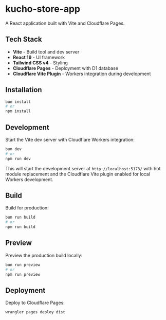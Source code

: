 # kucho-store-app

A React application built with Vite and Cloudflare Pages.

## Tech Stack

- **Vite** - Build tool and dev server
- **React 19** - UI framework
- **Tailwind CSS v4** - Styling
- **Cloudflare Pages** - Deployment with D1 database
- **Cloudflare Vite Plugin** - Workers integration during development

## Installation

```bash
bun install
# or
npm install
```

## Development

Start the Vite dev server with Cloudflare Workers integration:

```bash
bun dev
# or
npm run dev
```

This will start the development server at `http://localhost:5173/` with hot module replacement and the Cloudflare Vite plugin enabled for local Workers development.

## Build

Build for production:

```bash
bun run build
# or
npm run build
```

## Preview

Preview the production build locally:

```bash
bun run preview
# or
npm run preview
```

## Deployment

Deploy to Cloudflare Pages:

```bash
wrangler pages deploy dist
```

